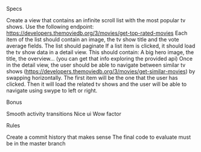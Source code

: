 Specs

Create a view that contains an infinite scroll list with the most popular tv shows. Use the following endpoint:  https://developers.themoviedb.org/3/movies/get-top-rated-movies
Each item of the list should contain an image, the tv show title and the vote average fields.
The list should paginate
If a list item is clicked, it should load the tv show data in a detail view. This should contain: A big hero image, the title, the overview... (you can get that info exploring the provided api)
Once in the detail view, the user should be able to navigate between similar tv shows                                   (https://developers.themoviedb.org/3/movies/get-similar-movies) by swapping horizontally. The first item will be the one that the user has clicked. Then it will load the related tv shows and the user will be able to navigate using swype to left or right.

Bonus

Smooth activity transitions
Nice ui
Wow factor

Rules

Create a commit history that makes sense
The final code to evaluate must be in the master branch